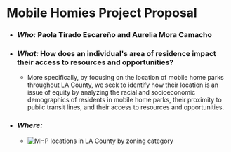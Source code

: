 # Mobile Homies Project Proposal 
- ### *Who:* Paola Tirado Escareño and Aurelia Mora Camacho
- ### *What:* How does an individual's area of residence impact their access to resources and opportunities?
  - More specifically, by focusing on the location of mobile home parks throughout LA County, we seek to identify how their location is an issue of equity by analyzing the racial and socioeconomic demographics of residents in mobile home parks, their proximity to pubilc transit lines, and their access to resources and opportunities. 
- ### *Where:* 
  - ![MHP locations in LA County by zoning category](https://www.google.com/search?q=Mobile+home+park+Locations+in+Los+Angeles+County,+Color+Coded+by+Zoning+Category&rlz=1C5CHFA_enUS908US908&sxsrf=AOaemvLrBKuoAgl4kDBQCuvNYwZlyd_8KQ:1633629753604&source=lnms&tbm=isch&sa=X&ved=2ahUKEwi2paGJ8bjzAhVILTQIHXo3Dt4Q_AUoAnoECAEQBA&biw=1439&bih=717&dpr=2#imgrc=WpB5ED9-DIcReM) 
